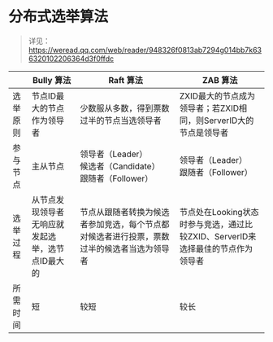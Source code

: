 # 分布式选举算法

> 详见：https://weread.qq.com/web/reader/948326f0813ab7294g014bb7k636320102206364d3f0ffdc

|          | Bully 算法                                       | Raft 算法                                                    | ZAB 算法                                                     |
| -------- | ------------------------------------------------ | ------------------------------------------------------------ | ------------------------------------------------------------ |
| 选举原则 | 节点ID最大的节点作为领导者                       | 少数服从多数，得到票数过半的节点当选领导者                   | ZXID最大的节点成为领导者；若ZXID相同，则ServerID大的节点是领导者 |
| 参与节点 | 主从节点                                         | 领导者（Leader）<br />候选者（Candidate）<br />跟随者（Follower） | 领导者（Leader）<br />跟随者（Follower）                     |
| 选举过程 | 从节点发现领导者无响应就发起选举，选节点ID最大的 | 节点从跟随者转换为候选者参加竞选，每个节点都对候选者进行投票，票数过半的候选者当选为领导者 | 节点处在Looking状态时参与竞选，通过比较ZXID、ServerID来选择最佳的节点作为领导者 |
| 所需时间 | 短                                               | 较短                                                         | 较长                                                         |

